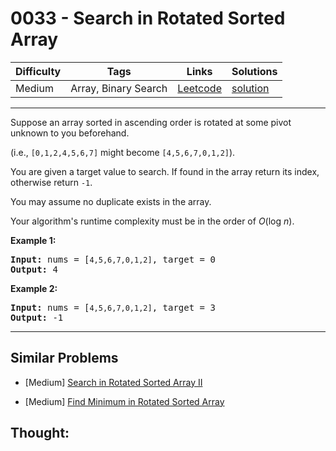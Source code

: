 # 0033 - Search in Rotated Sorted Array

Difficulty  | Tags | Links | Solutions
----------- | ---- | ----- | -----
Medium | Array, Binary Search | [Leetcode](https://leetcode.com/problems/search-in-rotated-sorted-array) | [solution](https://leetcode.com/problems/search-in-rotated-sorted-array/solution/)


-----------

<p>Suppose an array sorted in ascending order is rotated at some pivot unknown to you beforehand.</p>

<p>(i.e., <code>[0,1,2,4,5,6,7]</code> might become <code>[4,5,6,7,0,1,2]</code>).</p>

<p>You are given a target value to search. If found in the array return its index, otherwise return <code>-1</code>.</p>

<p>You may assume no duplicate exists in the array.</p>

<p>Your algorithm&#39;s runtime complexity must be in the order of&nbsp;<em>O</em>(log&nbsp;<em>n</em>).</p>

<p><strong>Example 1:</strong></p>

<pre>
<strong>Input:</strong> nums = [<code>4,5,6,7,0,1,2]</code>, target = 0
<strong>Output:</strong> 4
</pre>

<p><strong>Example 2:</strong></p>

<pre>
<strong>Input:</strong> nums = [<code>4,5,6,7,0,1,2]</code>, target = 3
<strong>Output:</strong> -1</pre>


-----------


## Similar Problems

- [Medium] [Search in Rotated Sorted Array II](search-in-rotated-sorted-array-ii)

- [Medium] [Find Minimum in Rotated Sorted Array](find-minimum-in-rotated-sorted-array)




## Thought:
